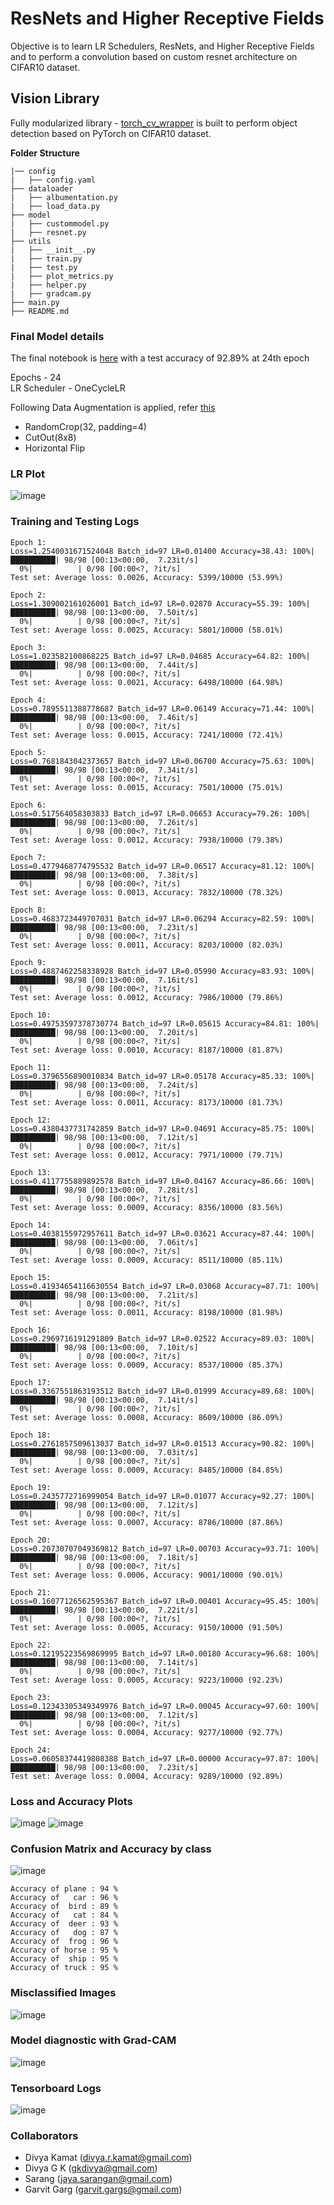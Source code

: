 # ResNets and Higher Receptive Fields

Objective is to learn LR Schedulers, ResNets, and Higher Receptive Fields and to perform a convolution based on custom resnet architecture on CIFAR10 dataset. 


## Vision Library
Fully modularized library - [torch_cv_wrapper](https://github.com/gkdivya/torch_cv_wrapper) is built to perform object detection based on PyTorch on CIFAR10 dataset.

**Folder Structure**

    |── config
    |   ├── config.yaml    
    ├── dataloader  
    |   ├── albumentation.py 
    |   ├── load_data.py
    ├── model  
    |   ├── custommodel.py 
    |   ├── resnet.py
    ├── utils  
    |   ├── __init__.py 
    |   ├── train.py 
    |   ├── test.py 
    |   ├── plot_metrics.py 
    |   ├── helper.py 
    |   ├── gradcam.py 
    ├── main.py     
    ├── README.md  

### Final Model details

The final notebook is [here](https://github.com/gkdivya/EVA/blob/main/9_ResNetsandHigherReceptiveFields/CIFAR10_Image_Classification_CustomResnet.ipynb) with a test accuracy of 92.89% at 24th epoch

Epochs - 24 <br>
LR Scheduler - OneCycleLR

Following Data Augmentation is applied, refer [this](https://github.com/gkdivya/torch_cv_wrapper/blob/main/dataloader/albumentation.py) 
- RandomCrop(32, padding=4)
- CutOut(8x8)
- Horizontal Flip

### LR Plot

![image](https://user-images.githubusercontent.com/42609155/125091377-f8255800-e0ed-11eb-8ca3-dd72e999ed12.png)


### Training and Testing Logs

    Epoch 1:
    Loss=1.2540031671524048 Batch_id=97 LR=0.01400 Accuracy=38.43: 100%|██████████| 98/98 [00:13<00:00,  7.23it/s]
      0%|          | 0/98 [00:00<?, ?it/s]
    Test set: Average loss: 0.0026, Accuracy: 5399/10000 (53.99%)

    Epoch 2:
    Loss=1.309002161026001 Batch_id=97 LR=0.02870 Accuracy=55.39: 100%|██████████| 98/98 [00:13<00:00,  7.50it/s]
      0%|          | 0/98 [00:00<?, ?it/s]
    Test set: Average loss: 0.0025, Accuracy: 5801/10000 (58.01%)

    Epoch 3:
    Loss=1.023582100868225 Batch_id=97 LR=0.04685 Accuracy=64.82: 100%|██████████| 98/98 [00:13<00:00,  7.44it/s]
      0%|          | 0/98 [00:00<?, ?it/s]
    Test set: Average loss: 0.0021, Accuracy: 6498/10000 (64.98%)

    Epoch 4:
    Loss=0.7895511388778687 Batch_id=97 LR=0.06149 Accuracy=71.44: 100%|██████████| 98/98 [00:13<00:00,  7.46it/s]
      0%|          | 0/98 [00:00<?, ?it/s]
    Test set: Average loss: 0.0015, Accuracy: 7241/10000 (72.41%)

    Epoch 5:
    Loss=0.7681843042373657 Batch_id=97 LR=0.06700 Accuracy=75.63: 100%|██████████| 98/98 [00:13<00:00,  7.34it/s]
      0%|          | 0/98 [00:00<?, ?it/s]
    Test set: Average loss: 0.0015, Accuracy: 7501/10000 (75.01%)

    Epoch 6:
    Loss=0.517564058303833 Batch_id=97 LR=0.06653 Accuracy=79.26: 100%|██████████| 98/98 [00:13<00:00,  7.26it/s]
      0%|          | 0/98 [00:00<?, ?it/s]
    Test set: Average loss: 0.0012, Accuracy: 7938/10000 (79.38%)

    Epoch 7:
    Loss=0.4779468774795532 Batch_id=97 LR=0.06517 Accuracy=81.12: 100%|██████████| 98/98 [00:13<00:00,  7.38it/s]
      0%|          | 0/98 [00:00<?, ?it/s]
    Test set: Average loss: 0.0013, Accuracy: 7832/10000 (78.32%)

    Epoch 8:
    Loss=0.4683723449707031 Batch_id=97 LR=0.06294 Accuracy=82.59: 100%|██████████| 98/98 [00:13<00:00,  7.23it/s]
      0%|          | 0/98 [00:00<?, ?it/s]
    Test set: Average loss: 0.0011, Accuracy: 8203/10000 (82.03%)

    Epoch 9:
    Loss=0.4887462258338928 Batch_id=97 LR=0.05990 Accuracy=83.93: 100%|██████████| 98/98 [00:13<00:00,  7.16it/s]
      0%|          | 0/98 [00:00<?, ?it/s]
    Test set: Average loss: 0.0012, Accuracy: 7986/10000 (79.86%)

    Epoch 10:
    Loss=0.49753597378730774 Batch_id=97 LR=0.05615 Accuracy=84.81: 100%|██████████| 98/98 [00:13<00:00,  7.20it/s]
      0%|          | 0/98 [00:00<?, ?it/s]
    Test set: Average loss: 0.0010, Accuracy: 8187/10000 (81.87%)

    Epoch 11:
    Loss=0.3796556890010834 Batch_id=97 LR=0.05178 Accuracy=85.33: 100%|██████████| 98/98 [00:13<00:00,  7.24it/s]
      0%|          | 0/98 [00:00<?, ?it/s]
    Test set: Average loss: 0.0011, Accuracy: 8173/10000 (81.73%)

    Epoch 12:
    Loss=0.4380437731742859 Batch_id=97 LR=0.04691 Accuracy=85.75: 100%|██████████| 98/98 [00:13<00:00,  7.12it/s]
      0%|          | 0/98 [00:00<?, ?it/s]
    Test set: Average loss: 0.0012, Accuracy: 7971/10000 (79.71%)

    Epoch 13:
    Loss=0.4117755889892578 Batch_id=97 LR=0.04167 Accuracy=86.66: 100%|██████████| 98/98 [00:13<00:00,  7.28it/s]
      0%|          | 0/98 [00:00<?, ?it/s]
    Test set: Average loss: 0.0009, Accuracy: 8356/10000 (83.56%)

    Epoch 14:
    Loss=0.4038155972957611 Batch_id=97 LR=0.03621 Accuracy=87.44: 100%|██████████| 98/98 [00:13<00:00,  7.06it/s]
      0%|          | 0/98 [00:00<?, ?it/s]
    Test set: Average loss: 0.0009, Accuracy: 8511/10000 (85.11%)

    Epoch 15:
    Loss=0.41934654116630554 Batch_id=97 LR=0.03068 Accuracy=87.71: 100%|██████████| 98/98 [00:13<00:00,  7.21it/s]
      0%|          | 0/98 [00:00<?, ?it/s]
    Test set: Average loss: 0.0011, Accuracy: 8198/10000 (81.98%)

    Epoch 16:
    Loss=0.2969716191291809 Batch_id=97 LR=0.02522 Accuracy=89.03: 100%|██████████| 98/98 [00:13<00:00,  7.10it/s]
      0%|          | 0/98 [00:00<?, ?it/s]
    Test set: Average loss: 0.0009, Accuracy: 8537/10000 (85.37%)

    Epoch 17:
    Loss=0.3367551863193512 Batch_id=97 LR=0.01999 Accuracy=89.68: 100%|██████████| 98/98 [00:13<00:00,  7.14it/s]
      0%|          | 0/98 [00:00<?, ?it/s]
    Test set: Average loss: 0.0008, Accuracy: 8609/10000 (86.09%)

    Epoch 18:
    Loss=0.2761857509613037 Batch_id=97 LR=0.01513 Accuracy=90.82: 100%|██████████| 98/98 [00:13<00:00,  7.03it/s]
      0%|          | 0/98 [00:00<?, ?it/s]
    Test set: Average loss: 0.0009, Accuracy: 8485/10000 (84.85%)

    Epoch 19:
    Loss=0.2435772716999054 Batch_id=97 LR=0.01077 Accuracy=92.27: 100%|██████████| 98/98 [00:13<00:00,  7.12it/s]
      0%|          | 0/98 [00:00<?, ?it/s]
    Test set: Average loss: 0.0007, Accuracy: 8786/10000 (87.86%)

    Epoch 20:
    Loss=0.20730707049369812 Batch_id=97 LR=0.00703 Accuracy=93.71: 100%|██████████| 98/98 [00:13<00:00,  7.18it/s]
      0%|          | 0/98 [00:00<?, ?it/s]
    Test set: Average loss: 0.0006, Accuracy: 9001/10000 (90.01%)

    Epoch 21:
    Loss=0.16077126562595367 Batch_id=97 LR=0.00401 Accuracy=95.45: 100%|██████████| 98/98 [00:13<00:00,  7.22it/s]
      0%|          | 0/98 [00:00<?, ?it/s]
    Test set: Average loss: 0.0005, Accuracy: 9150/10000 (91.50%)

    Epoch 22:
    Loss=0.12195223569869995 Batch_id=97 LR=0.00180 Accuracy=96.68: 100%|██████████| 98/98 [00:13<00:00,  7.14it/s]
      0%|          | 0/98 [00:00<?, ?it/s]
    Test set: Average loss: 0.0005, Accuracy: 9223/10000 (92.23%)

    Epoch 23:
    Loss=0.12343305349349976 Batch_id=97 LR=0.00045 Accuracy=97.60: 100%|██████████| 98/98 [00:13<00:00,  7.12it/s]
      0%|          | 0/98 [00:00<?, ?it/s]
    Test set: Average loss: 0.0004, Accuracy: 9277/10000 (92.77%)

    Epoch 24:
    Loss=0.06058374419808388 Batch_id=97 LR=0.00000 Accuracy=97.87: 100%|██████████| 98/98 [00:13<00:00,  7.23it/s]
    Test set: Average loss: 0.0004, Accuracy: 9289/10000 (92.89%)

### Loss and Accuracy Plots

![image](https://user-images.githubusercontent.com/42609155/125091643-3753a900-e0ee-11eb-9253-a8619b454999.png)
![image](https://user-images.githubusercontent.com/42609155/125091723-4b97a600-e0ee-11eb-9cff-ac2831f55287.png)


### Confusion Matrix and Accuracy by class


![image](https://user-images.githubusercontent.com/42609155/125091862-6a963800-e0ee-11eb-810d-fd223602bca8.png)

    Accuracy of plane : 94 %
    Accuracy of   car : 96 %
    Accuracy of  bird : 89 %
    Accuracy of   cat : 84 %
    Accuracy of  deer : 93 %
    Accuracy of   dog : 87 %
    Accuracy of  frog : 96 %
    Accuracy of horse : 95 %
    Accuracy of  ship : 95 %
    Accuracy of truck : 95 %


### Misclassified Images

![image](https://user-images.githubusercontent.com/42609155/125092172-afba6a00-e0ee-11eb-95ad-ff0ac37f3b14.png)


### Model diagnostic with Grad-CAM

![image](https://user-images.githubusercontent.com/42609155/125092114-9dd8c700-e0ee-11eb-936f-160abc57fa8a.png)


### Tensorboard Logs

![image](https://user-images.githubusercontent.com/42609155/125092308-d5477380-e0ee-11eb-863d-271eb958a6e4.png)


### Collaborators

- Divya Kamat (divya.r.kamat@gmail.com)
- Divya G K (gkdivya@gmail.com)
- Sarang (jaya.sarangan@gmail.com)
- Garvit Garg (garvit.gargs@gmail.com)



